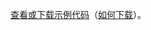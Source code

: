 [查看或下载示例代码](https://github.com/dotnet/AspNetCore.Docs/tree/master/aspnetcore/tutorials/first-mvc-app/start-mvc/sample)（[如何下载](xref:index#how-to-download-a-sample)）。